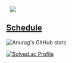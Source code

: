 <!--
**soonsoo3595/soonsoo3595** is a ✨ _special_ ✨ repository because its `README.md` (this file) appears on your GitHub profile.

Here are some ideas to get you started:

- 🔭 I’m currently working on ...
- 🌱 I’m currently learning ...
- 👯 I’m looking to collaborate on ...
- 🤔 I’m looking for help with ...
- 💬 Ask me about ...
- 📫 How to reach me: ...
- 😄 Pronouns: ...
- ⚡ Fun fact: ...
-->

<a href="https://instagram.com/hi_hhoon">
    <img 
        src="http://img.shields.io/badge/-Instagram-black?style=flat&logo=Instagram&link=https://instagram.com/hi_hhoon/"
        style="height : auto; margin-left : 10px; margin-right : 10px;"/>
</a>

[Schedule](https://soonsoo3595.notion.site/soonsoo3595/12cf4cd391ee4f5da06905f8310d912f)
------------------------------

![Anurag's GitHub stats](https://github-readme-stats.vercel.app/api?username=soonsoo3595&show_icons=true&theme=radical)

[![Solved.ac Profile](http://mazassumnida.wtf/api/v2/generate_badge?boj=soonsoo3595)](https://solved.ac/soonsoo3595/)
